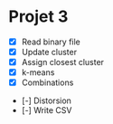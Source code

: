 # Projet 3

- [x] Read binary file
- [x] Update cluster
- [x] Assign closest cluster
- [x] k-means
- [x] Combinations
- [-] Distorsion
- [-] Write CSV
